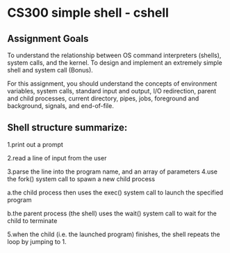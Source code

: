 # CS300 simple shell - cshell

## Assignment Goals
To understand the relationship between OS command interpreters (shells), system calls, and the kernel.
To design and implement an extremely simple shell and system call (Bonus).

For this assignment, you should understand the concepts of environment variables, system calls, standard input and output, I/O redirection, parent and child processes, current directory, pipes, jobs, foreground and background, signals, and end-of-file.


## Shell structure summarize:

1.print out a prompt

2.read a line of input from the user

3.parse the line into the program name, and an array of parameters
4.use the fork() system call to spawn a new child process

  a.the child process then uses the exec() system call to launch the specified program
  
  b.the parent process (the shell) uses the wait() system call to wait for the child to terminate
  
5.when the child (i.e. the launched program) finishes, the shell repeats the loop by jumping to 1.
